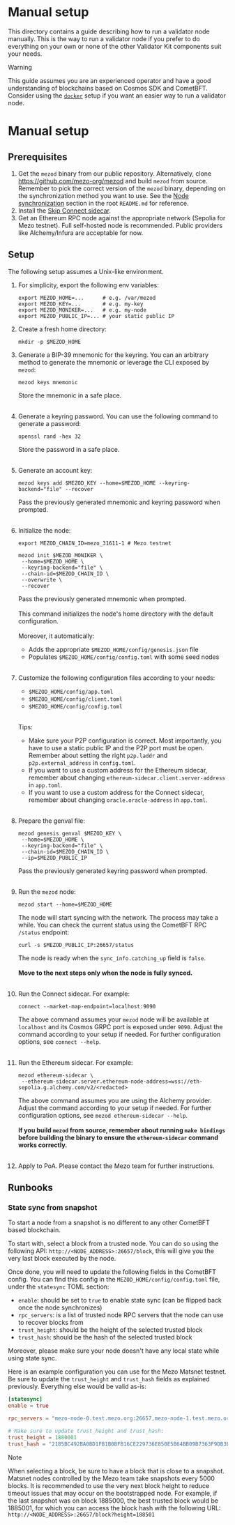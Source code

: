 # Manual setup

This directory contains a guide describing how to run a validator node manually.
This is the way to run a validator node if you prefer to do everything on your own
or none of the other Validator Kit components suit your needs.

>[!WARNING]
> This guide assumes you are an experienced operator and have a good understanding
> of blockchains based on Cosmos SDK and CometBFT. Consider using the
> [`docker`](../docker/README.md) setup if you want an easier way to run
> a validator node.

# Manual setup

## Prerequisites

1. Get the `mezod` binary from our public repository. Alternatively,
   clone https://github.com/mezo-org/mezod and build `mezod` from source.
   Remember to pick the correct version of the `mezod` binary, depending on
   the synchronization method you want to use. See the [Node synchronization](../README.md#node-synchronization)
   section in the root `README.md` for reference.
2. Install the [Skip Connect sidecar](https://docs.skip.build/connect/validators/quickstart#installation).
3. Get an Ethereum RPC node against the appropriate network (Sepolia for Mezo testnet).
   Full self-hosted node is recommended. Public providers like Alchemy/Infura
   are acceptable for now.

## Setup

The following setup assumes a Unix-like environment.

1. For simplicity, export the following env variables:
   ```shell
   export MEZOD_HOME=...      # e.g. /var/mezod
   export MEZOD_KEY=...       # e.g. my-key
   export MEZOD_MONIKER=...   # e.g. my-node
   export MEZOD_PUBLIC_IP=... # your static public IP
   ```

2. Create a fresh home directory:
   ```shell
   mkdir -p $MEZOD_HOME
   ```

3. Generate a BIP-39 mnemonic for the keyring. You can an arbitrary method to
   generate the mnemonic or leverage the CLI exposed by `mezod`:
   ```shell
   mezod keys mnemonic
   ```
   Store the mnemonic in a safe place.
   <br/><br/>

4. Generate a keyring password. You can use the following command to generate a password:
   ```shell
   openssl rand -hex 32
   ```
   Store the password in a safe place.
   <br/><br/>

5. Generate an account key:
   ```shell
   mezod keys add $MEZOD_KEY --home=$MEZOD_HOME --keyring-backend="file" --recover
   ```
   Pass the previously generated mnemonic and keyring password when prompted.
   <br/><br/>

6. Initialize the node:
   ```shell
   export MEZOD_CHAIN_ID=mezo_31611-1 # Mezo testnet

   mezod init $MEZOD_MONIKER \
    --home=$MEZOD_HOME \
    --keyring-backend="file" \
    --chain-id=$MEZOD_CHAIN_ID \
    --overwrite \
    --recover
   ```
   Pass the previously generated mnemonic when prompted.
   <br/><br/>
   This command initializes the node's home directory with the default
   configuration.
   <br/><br/>
   Moreover, it automatically:
   - Adds the appropriate `$MEZOD_HOME/config/genesis.json` file
   - Populates `$MEZOD_HOME/config/config.toml` with some seed nodes
   <br/><br/>

7. Customize the following configuration files according to your needs:
   - `$MEZOD_HOME/config/app.toml`
   - `$MEZOD_HOME/config/client.toml`
   - `$MEZOD_HOME/config/config.toml`
   <br/><br/>

   Tips:
   - Make sure your P2P configuration is correct. Most importantly, you have
     to use a static public IP and the P2P port must be open. Remember about
     setting the right `p2p.laddr` and `p2p.external_address` in `config.toml`.
   - If you want to use a custom address for the Ethereum sidecar, remember
     about changing `ethereum-sidecar.client.server-address` in `app.toml`.
   - If you want to use a custom address for the Connect sidecar, remember about
     changing `oracle.oracle-address` in `app.toml`.
   <br/><br/>

8. Prepare the genval file:
   ```shell
   mezod genesis genval $MEZOD_KEY \
    --home=$MEZOD_HOME \
    --keyring-backend="file" \
    --chain-id=$MEZOD_CHAIN_ID \
    --ip=$MEZOD_PUBLIC_IP
   ```
   Pass the previously generated keyring password when prompted.
   <br/><br/>

9. Run the `mezod` node:
   ```shell
   mezod start --home=$MEZOD_HOME
   ```
   The node will start syncing with the network. The process may take a while.
   You can check the current status using the CometBFT RPC `/status` endpoint:
   ```shell
   curl -s $MEZOD_PUBLIC_IP:26657/status
   ```
   The node is ready when the `sync_info.catching_up` field is `false`.
   <br/><br/>
   **Move to the next steps only when the node is fully synced.**
   <br/><br/>

10. Run the Connect sidecar. For example:
    ```shell
    connect --market-map-endpoint=localhost:9090
    ```
    The above command assumes your `mezod` node will be available at `localhost`
    and its Cosmos GRPC port is exposed under `9090`. Adjust the command according
    to your setup if needed. For further configuration options, see `connect --help`.
    <br/><br/>

11. Run the Ethereum sidecar. For example:
    ```shell
    mezod ethereum-sidecar \
     --ethereum-sidecar.server.ethereum-node-address=wss://eth-sepolia.g.alchemy.com/v2/<redacted>
    ```
    The above command assumes you are using the Alchemy provider. Adjust the command
    according to your setup if needed. For further configuration options, see
    `mezod ethereum-sidecar --help`.
    <br/><br/>
    **If you build `mezod` from source, remember about running `make bindings`
    before building the binary to ensure the `ethereum-sidecar` command works correctly.**
    <br/><br/>

12. Apply to PoA. Please contact the Mezo team for further instructions.

## Runbooks

### State sync from snapshot

To start a node from a snapshot is no different to any other CometBFT based blockchain.

To start with, select a block from a trusted node. You can do so using the following API:
`http://<NODE_ADDRESS>:26657/block`, this will give you the very last block
executed by the node.

Once done, you will need to update the following fields in the CometBFT config. You can find this
config in the `MEZOD_HOME/config/config.toml` file, under the `statesync` TOML section:
- `enable`: should be set to `true` to enable state sync (can be flipped back once the node synchronizes)
- `rpc_servers`: is a list of trusted node RPC servers that the node can use to recover blocks from
- `trust_height`: should be the height of the selected trusted block
- `trust_hash`:  should be the hash of the selected trusted block

Moreover, please make sure your node doesn't have any local state while using state sync.

Here is an example configuration you can use for the Mezo Matsnet testnet. Be sure to
update the `trust_height` and `trust_hash` fields as explained previously. Everything
else would be valid as-is:

```toml
[statesync]
enable = true

rpc_servers = "mezo-node-0.test.mezo.org:26657,mezo-node-1.test.mezo.org:26657,mezo-node-2.test.mezo.org:26657,mezo-node-3.test.mezo.org:26657,mezo-node-4.test.mezo.org:26657"

# Make sure to update trust_height and trust_hash:
trust_height = 1880001
trust_hash = "2185BC492BA0BD1FB1B0BFB16CE229736E850E5B64BB09B7363F9DB3EC5C2078"
```

> [!NOTE]
> When selecting a block, be sure to have a block that is close to a snapshot.
> Matsnet nodes controlled by the Mezo team take snapshots every 5000 blocks. It is recommended to use
> the very next block height to reduce timeout issues that may occur on the bootstrapped node.
> For example, if the last snapshot was on block 1885000, the best trusted block would be 1885001,
> for which you can access the block hash with the following URL:
> `http://<NODE_ADDRESS>:26657/block?height=188501`
